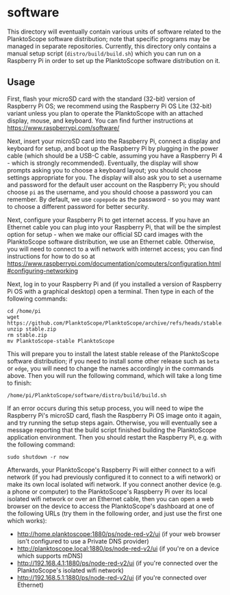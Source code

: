 # software

This directory will eventually contain various units of software related to the PlanktoScope software distribution; note that specific programs may be managed in separate repositories. Currently, this directory only contains a manual setup script (`distro/build/build.sh`) which you can run on a Raspberry Pi in order to set up the PlanktoScope software distribution on it.

## Usage

First, flash your microSD card with the standard (32-bit) version of Raspberry Pi OS; we recommend using the Raspberry Pi OS Lite (32-bit) variant unless you plan to operate the PlanktoScope with an attached display, mouse, and keyboard. You can find further instructions at https://www.raspberrypi.com/software/

Next, insert your microSD card into the Raspberry Pi, connect a display and keyboard for setup, and boot up the Raspberry Pi by plugging in the power cable (which should be a USB-C cable, assuming you have a Raspberry Pi 4 - which is strongly recommended). Eventually, the display will show prompts asking you to choose a keyboard layout; you should choose settings appropriate for you. The display will also ask you to set a username and password for the default user account on the Raspberry Pi; you should choose `pi` as the username, and you should choose a password you can remember. By default, we use `copepode` as the password - so you may want to choose a different password for better security.

Next, configure your Raspberry Pi to get internet access. If you have an Ethernet cable you can plug into your Raspberry Pi, that will be the simplest option for setup - when we make our official SD card images with the PlanktoScope software distribution, we use an Ethernet cable. Otherwise, you will need to connect to a wifi network with internet access; you can find instructions for how to do so at https://www.raspberrypi.com/documentation/computers/configuration.html#configuring-networking

Next, log in to your Raspberry Pi and (if you installed a version of Raspberry Pi OS with a graphical desktop) open a terminal. Then type in each of the following commands:

```
cd /home/pi
wget https://github.com/PlanktoScope/PlanktoScope/archive/refs/heads/stable.zip
unzip stable.zip
rm stable.zip
mv PlanktoScope-stable PlanktoScope
```

This will prepare you to install the latest stable release of the PlanktoScope software distribution; if you need to install some other release such as `beta` or `edge`, you will need to change the names accordingly in the commands above. Then you will run the following command, which will take a long time to finish:

```
/home/pi/PlanktoScope/software/distro/build/build.sh
```

If an error occurs during this setup process, you will need to wipe the Raspberry Pi's microSD card, flash the Raspberry Pi OS image onto it again, and try running the setup steps again. Otherwise, you will eventually see a message reporting that the build script finished building the PlanktoScope application environment. Then you should restart the Raspberry Pi, e.g. with the following command:

```
sudo shutdown -r now
```

Afterwards, your PlanktoScope's Raspberry Pi will either connect to a wifi network (if you had previously configured it to connect to a wifi network) or make its own local isolated wifi network. If you connect another device (e.g. a phone or computer) to the PlanktoScope's Raspberry Pi over its local isolated wifi network or over an Ethernet cable, then you can open a web browser on the device to access the PlanktoScope's dashboard at one of the following URLs (try them in the following order, and just use the first one which works):

- http://home.planktoscope:1880/ps/node-red-v2/ui (if your web browser isn't configured to use a Private DNS provider)
- http://planktoscope.local:1880/ps/node-red-v2/ui (if you're on a device which supports mDNS)
- http://192.168.4.1:1880/ps/node-red-v2/ui (if you're connected over the PlanktoScope's isolated wifi network)
- http://192.168.5.1:1880/ps/node-red-v2/ui (if you're connected over Ethernet)
